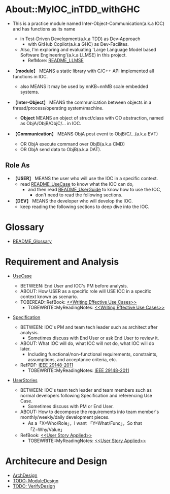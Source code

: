 # About::MyIOC_inTDD_withGHC

* This is a practice module named Inter-Object-Communication(a.k.a IOC) and has functions as its name
  * in Test-Driven Development(a.k.a TDD) as Dev-Approach
    * with GitHub Copilot(a.k.a GHC) as Dev-Facilites.
  * Also, I'm exploring and evaluating 'Large Language Model based Software Engineering'(a.k.a LLMSE) in this project.
    * RefMore: [README_LLMSE](README_LLMSE.md)

* 【**module**】 MEANS a static library with C/C++ API implemented all functions in IOC.
  * also MEANS it may be used by nnKB~nnMB scale embedded systems.
* 【**Inter-Object**】 MEANS the communication between objects in a thread/process/operating system/machine.
  * **Object** MEANS an object of struct/class with OO abstraction, named as ObjA/ObjB/ObjC/... in IOC.
* 【**Communication**】 MEANS ObjA post event to ObjB/C/...(a.k.a EVT)
  * OR ObjA execute command over ObjB(a.k.a CMD)
  * OR ObjA send data to ObjB(a.k.a DAT).

## Role As

* 【**USER**】 MEANS the user who will use the IOC in a specific context.
  * read [README_UseCase](./README_UseCase.md) to know what the IOC can do,
    * and then read [README_UserGuide](./README_UserGuide.md) to know how to use the IOC,
      * don't need to read the following sections.
* 【**DEV**】 MEANS the developer who will develop the IOC.
  * keep reading the following sections to deep dive into the IOC.

# Glossary

* [README_Glossary](./README_Glossary.md)

# Requirement and Analysis

* [UseCase](./README_UseCase.md)
  * BETWEEN: End User and IOC's PM before analysis.
  * ABOUT: How USER as a specific role will USE IOC in a specific context known as scenario.
  * TOBEREAD::RefBook: [\<\<Writing Effective Use Cases>>](https://www.amazon.com/Writing-Effective-Cases-Alistair-Cockburn/dp/0201702258)
    * TOBEWRITE::MyReadingNotes: [\<\<Writing Effective Use Cases>>](./MyReadingNotes/WritingEffectiveUseCases.md)

* [Specification](./README_Specification.md) 
  * BETWEEN: IOC's PM and team tech leader such as architect after analysis.
    * Sometimes discuss with End User or ask End User to review it.
  * ABOUT: What IOC will do, what IOC will not do, what IOC will do later.
    * Including functional/non-functional requirements, constraints, assumptions, and acceptance criteria, etc.
  * RefPDF: [IEEE 29148-2011](https://github.com/Orthant/IEEE/blob/master/29148-2011.pdf)
    * TOBEWRITE::MyReadingNotes: [IEEE 29148-2011](./MyReadingNotes/IEEE29148-2011.md)

* [UserStories](./README_UserStories.md)
  * BETWEEN: IOC's team tech leader and team members such as normal developers following Specification and referencing Use Case.
    * Sometimes discuss with PM or End User.
  * ABOUT: How to decompose the requirements into team member's monthly/weekly/daily development pieces.
    * As a「X=Who/Role」，I want 「Y=What/Func」，So that 「Z=Why/Value」
  * RefBook: [\<\<User Story Applied>>](https://www.mountaingoatsoftware.com/books/user-stories-applied)
    * TOBEWRITE::MyReadingNotes: [\<\<User Story Applied>>](./MyReadingNotes/UserStoryApplied.md)


# Architecure and Design

* [ArchDesign](./README_ArchDesign.md)
* [TODO: ModuleDesign](./README_ModuleDesign.md)
* [TODO: VerifyDesign](./README_VerifyDesign.md)
